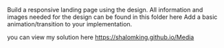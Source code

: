 Build a responsive landing page using the design. All information and images needed for the design can be found in this folder here Add a basic animation/transition to your implementation.

you can view my solution here https://shalomking.github.io/Media

